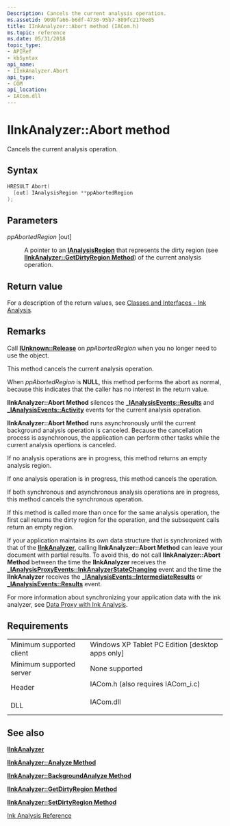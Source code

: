 ```yaml
---
Description: Cancels the current analysis operation.
ms.assetid: 909bfa66-b6df-4730-95b7-809fc2170e85
title: IInkAnalyzer::Abort method (IACom.h)
ms.topic: reference
ms.date: 05/31/2018
topic_type: 
- APIRef
- kbSyntax
api_name: 
- IInkAnalyzer.Abort
api_type: 
- COM
api_location: 
- IACom.dll
---
```


# IInkAnalyzer::Abort method

Cancels the current analysis operation.

## Syntax


```C++
HRESULT Abort(
  [out] IAnalysisRegion **ppAbortedRegion
);
```



## Parameters

<dl> <dt>

*ppAbortedRegion* \[out\]
</dt> <dd>

A pointer to an [**IAnalysisRegion**](ianalysisregion.md) that represents the dirty region (see [**IInkAnalyzer::GetDirtyRegion Method**](iinkanalyzer-getdirtyregion.md)) of the current analysis operation.

</dd> </dl>

## Return value

For a description of the return values, see [Classes and Interfaces - Ink Analysis](classes-and-interfaces---ink-analysis.md).

## Remarks

Call [**IUnknown::Release**](/windows/desktop/api/unknwn/nf-unknwn-iunknown-release) on *ppAbortedRegion* when you no longer need to use the object.

This method cancels the current analysis operation.

When *ppAbortedRegion* is **NULL**, this method performs the abort as normal, because this indicates that the caller has no interest in the return value.

**IInkAnalyzer::Abort Method** silences the [**\_IAnalysisEvents::Results**](-ianalysisevents-results.md) and [**\_IAnalysisEvents::Activity**](-ianalysisevents-activity.md) events for the current analysis operation.

**IInkAnalyzer::Abort Method** runs asynchronously until the current background analysis operation is canceled. Because the cancellation process is asynchronous, the application can perform other tasks while the current analysis opertions is canceled.

If no analysis operations are in progress, this method returns an empty analysis region.

If one analysis operation is in progress, this method cancels the operation.

If both synchronous and asynchronous analysis operations are in progress, this method cancels the synchronous operation.

If this method is called more than once for the same analysis operation, the first call returns the dirty region for the operation, and the subsequent calls return an empty region.

If your application maintains its own data structure that is synchronized with that of the [**IInkAnalyzer**](iinkanalyzer.md), calling **IInkAnalyzer::Abort Method** can leave your document with partial results. To avoid this, do not call **IInkAnalyzer::Abort Method** between the time the **IInkAnalyzer** receives the [**\_IAnalysisProxyEvents::InkAnalyzerStateChanging**](-ianalysisproxyevents-inkanalyzerstatechanging.md) event and the time the **IInkAnalyzer** receives the [**\_IAnalysisEvents::IntermediateResults**](-ianalysisevents-intermediateresults.md) or [**\_IAnalysisEvents::Results**](-ianalysisevents-results.md) event.

For more information about synchronizing your application data with the ink analyzer, see [Data Proxy with Ink Analysis](data-proxy-with-ink-analysis.md).

## Requirements



|                                     |                                                                                                               |
|-------------------------------------|---------------------------------------------------------------------------------------------------------------|
| Minimum supported client<br/> | Windows XP Tablet PC Edition \[desktop apps only\]<br/>                                                 |
| Minimum supported server<br/> | None supported<br/>                                                                                     |
| Header<br/>                   | <dl> <dt>IACom.h (also requires IACom\_i.c)</dt> </dl> |
| DLL<br/>                      | <dl> <dt>IACom.dll</dt> </dl>                          |



## See also

<dl> <dt>

[**IInkAnalyzer**](iinkanalyzer.md)
</dt> <dt>

[**IInkAnalyzer::Analyze Method**](iinkanalyzer-analyze.md)
</dt> <dt>

[**IInkAnalyzer::BackgroundAnalyze Method**](iinkanalyzer-backgroundanalyze.md)
</dt> <dt>

[**IInkAnalyzer::GetDirtyRegion Method**](iinkanalyzer-getdirtyregion.md)
</dt> <dt>

[**IInkAnalyzer::SetDirtyRegion Method**](iinkanalyzer-setdirtyregion.md)
</dt> <dt>

[Ink Analysis Reference](ink-analysis-reference.md)
</dt> </dl>

 

